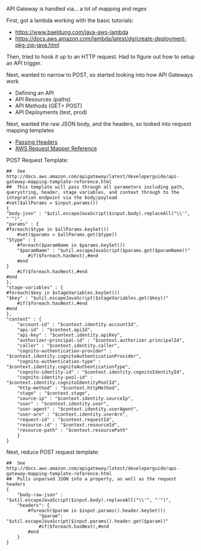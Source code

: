 API Gateway is handled via... a lot of mapping and regex

First, got a lambda working with the basic tutorials:

- https://www.baeldung.com/java-aws-lambda
- https://docs.aws.amazon.com/lambda/latest/dg/create-deployment-pkg-zip-java.html

Then, tried to hook it up to an HTTP request. Had to figure out how to setup an API trigger.

Next, wanted to narrow to POST, so started looking into how API Gateways work

- Defining an API
- API Resources (paths)
- API Methods (GET< POST)
- API Deployments (test, prod)

Next, wanted the raw JSON body, and the headers, so looked into request mapping templates

- [Passing Headers](https://aws.amazon.com/premiumsupport/knowledge-center/custom-headers-api-gateway-lambda/)
- [AWS Request Mapper Reference](https://docs.aws.amazon.com/apigateway/latest/developerguide/api-gateway-mapping-template-reference.html)

POST Request Template:

```
##  See http://docs.aws.amazon.com/apigateway/latest/developerguide/api-gateway-mapping-template-reference.html
##  This template will pass through all parameters including path, querystring, header, stage variables, and context through to the integration endpoint via the body/payload
#set($allParams = $input.params())
{
"body-json" : "$util.escapeJavaScript($input.body).replaceAll("\\'", "'")",
"params" : {
#foreach($type in $allParams.keySet())
    #set($params = $allParams.get($type))
"$type" : {
    #foreach($paramName in $params.keySet())
    "$paramName" : "$util.escapeJavaScript($params.get($paramName))"
        #if($foreach.hasNext),#end
    #end
}
    #if($foreach.hasNext),#end
#end
},
"stage-variables" : {
#foreach($key in $stageVariables.keySet())
"$key" : "$util.escapeJavaScript($stageVariables.get($key))"
    #if($foreach.hasNext),#end
#end
},
"context" : {
    "account-id" : "$context.identity.accountId",
    "api-id" : "$context.apiId",
    "api-key" : "$context.identity.apiKey",
    "authorizer-principal-id" : "$context.authorizer.principalId",
    "caller" : "$context.identity.caller",
    "cognito-authentication-provider" : "$context.identity.cognitoAuthenticationProvider",
    "cognito-authentication-type" : "$context.identity.cognitoAuthenticationType",
    "cognito-identity-id" : "$context.identity.cognitoIdentityId",
    "cognito-identity-pool-id" : "$context.identity.cognitoIdentityPoolId",
    "http-method" : "$context.httpMethod",
    "stage" : "$context.stage",
    "source-ip" : "$context.identity.sourceIp",
    "user" : "$context.identity.user",
    "user-agent" : "$context.identity.userAgent",
    "user-arn" : "$context.identity.userArn",
    "request-id" : "$context.requestId",
    "resource-id" : "$context.resourceId",
    "resource-path" : "$context.resourcePath"
    }
}

```


Next, reduce POST request template:

```
##  See http://docs.aws.amazon.com/apigateway/latest/developerguide/api-gateway-mapping-template-reference.html
##  Pulls unparsed JSON into a property, as well as the request headers
{
    "body-raw-json" : "$util.escapeJavaScript($input.body).replaceAll("\\'", "'")",
    "headers": {
        #foreach($param in $input.params().header.keySet())
            "$param": "$util.escapeJavaScript($input.params().header.get($param))"
            #if($foreach.hasNext),#end
        #end
    }
}
```